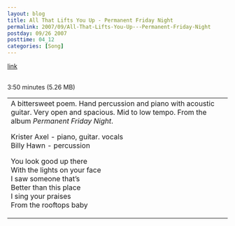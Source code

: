 ```yaml
---
layout: blog
title: All That Lifts You Up - Permanent Friday Night
permalink: 2007/09/All-That-Lifts-You-Up---Permanent-Friday-Night
postday: 09/26 2007
posttime: 04_12
categories: [Song]
---
```


<a href="http://kristeraxel.com/media/vault/10AllThatLiftsYouUp.mp3">link</a>

<br />3:50 minutes (5.26 MB)<table>
<tr>
<td>
A bittersweet poem. Hand percussion and piano with acoustic guitar. Very open and spacious. Mid to low tempo. From the album <em>Permanent Friday Night</em>.
<p>Krister Axel - piano, guitar. vocals<br />
Billy Hawn - percussion</p>
<p>You look good up there<br />
With the lights on your face<br />
I saw someone that’s<br />
Better than this place<br />
I sing your praises<br />
From the rooftops baby</p>
</td></tr></table>

